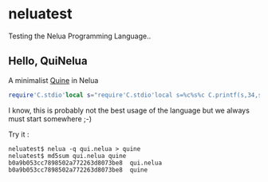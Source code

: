# neluatest
Testing the Nelua Programming Language..

## Hello, QuiNelua
A minimalist [Quine](https://en.wikipedia.org/wiki/Quine_(computing)) in Nelua
```lua
require'C.stdio'local s="require'C.stdio'local s=%c%s%c C.printf(s,34,s.data,34,10)%c" C.printf(s,34,s.data,34,10)
```
I know, this is probably not the best usage of the language but we always must start somewhere ;-)

Try it :
```shell
neluatest$ nelua -q qui.nelua > quine
neluatest$ md5sum qui.nelua quine
b0a9b053cc7898502a772263d8073be8  qui.nelua
b0a9b053cc7898502a772263d8073be8  quine
```
